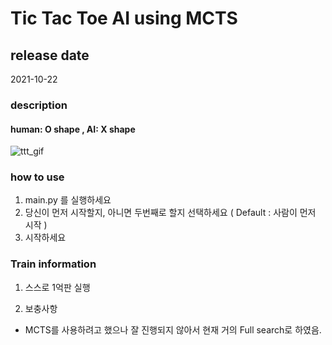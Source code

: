 # Tic Tac Toe AI using MCTS 

## release date 
2021-10-22

### description 
#### human: O shape , AI: X shape
![ttt_gif](https://user-images.githubusercontent.com/71915418/138410018-8f52999b-08cf-4808-b2b4-8517879b060e.gif)

### how to use  
1. main.py 를 실행하세요  
2. 당신이 먼저 시작할지, 아니면 두번째로 할지 선택하세요 ( Default : 사람이 먼저 시작 )
3. 시작하세요 

### Train information 
1. 스스로 1억판 실행

2. 보충사항
- MCTS를 사용하려고 했으나 잘 진행되지 않아서 현재 거의 Full search로 하였음. 